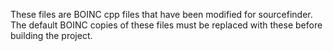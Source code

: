 These files are BOINC cpp files that have been modified for sourcefinder. The default BOINC copies of these files must be replaced with these before building the project.

